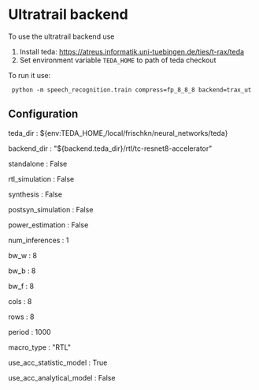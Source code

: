 # Ultratrail backend

To use the ultratrail backend use

1. Install teda: https://atreus.informatik.uni-tuebingen.de/ties/t-rax/teda
2. Set environment variable `TEDA_HOME` to path of teda checkout

To run it use:

     python -m speech_recognition.train compress=fp_8_8_8 backend=trax_ut

## Configuration

teda_dir
: ${env:TEDA_HOME,/local/frischkn/neural_networks/teda}

backend_dir
: "${backend.teda_dir}/rtl/tc-resnet8-accelerator"

standalone
: False

rtl_simulation
: False

synthesis
: False

postsyn_simulation
: False

power_estimation
: False

num_inferences
: 1

bw_w
: 8

bw_b
: 8

bw_f
: 8

cols
: 8

rows
: 8

period
: 1000

macro_type
: "RTL"

use_acc_statistic_model
: True

use_acc_analytical_model
: False
